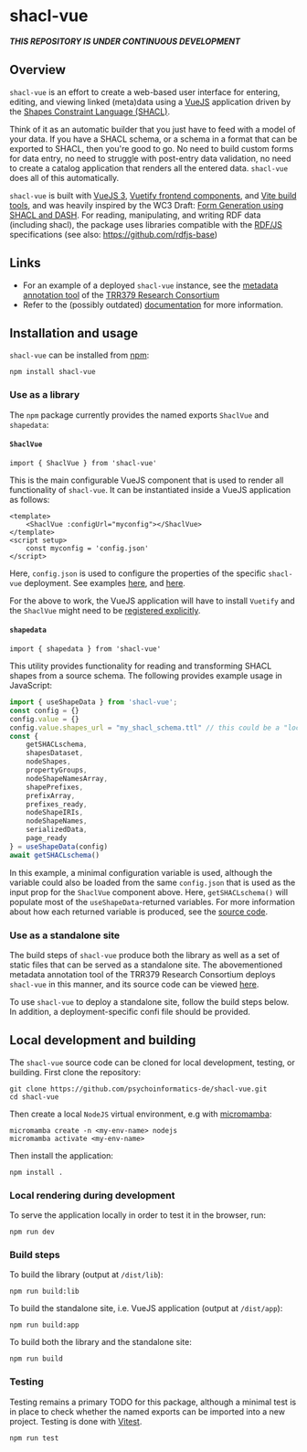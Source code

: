 # shacl-vue

***THIS REPOSITORY IS UNDER CONTINUOUS DEVELOPMENT***


## Overview

`shacl-vue` is an effort to create a web-based user interface for entering, editing, and viewing linked (meta)data using a [VueJS](https://vuejs.org/) application driven by the [Shapes Constraint Language (SHACL)](https://www.w3.org/TR/shacl/).

Think of it as an automatic builder that you just have to feed with a model of your data. If you have a SHACL schema, or a schema in a format that can be exported to SHACL, then you're good to go. No need to build custom forms for data entry, no need to struggle with post-entry data validation, no need to create a catalog application that renders all the entered data. `shacl-vue` does all of this automatically.

`shacl-vue` is built with [VueJS 3](https://vuejs.org/), [Vuetify frontend components](https://vuetifyjs.com/en/), and [Vite build tools](https://vitejs.dev/), and was heavily inspired by the WC3 Draft: [Form Generation using SHACL and DASH](https://datashapes.org/forms.html). For reading, manipulating, and writing RDF data (including shacl), the package uses libraries compatible with the [RDF/JS](https://rdf.js.org/) specifications (see also: https://github.com/rdfjs-base)


## Links

- For an example of a deployed `shacl-vue` instance, see the [metadata annotation tool](https://annotate.trr379.de/s/demo/) of the [TRR379 Research Consortium](https://www.trr379.de/)
- Refer to the (possibly outdated) [documentation](https://psychoinformatics-de.github.io/shacl-vue/docs/) for more information.

## Installation and usage

`shacl-vue` can be installed from [npm](https://www.npmjs.com/package/shacl-vue):

```
npm install shacl-vue
```

### Use as a library

The `npm` package currently provides the named exports `ShaclVue` and `shapedata`:

#### `ShaclVue`

```
import { ShaclVue } from 'shacl-vue'
```

This is the main configurable VueJS component that is used to render all functionality of `shacl-vue`. It can be instantiated inside a VueJS application as follows:

```vue
<template>
    <ShaclVue :configUrl="myconfig"></ShaclVue>
</template>
<script setup>
    const myconfig = 'config.json'
</script>
```

Here, `config.json` is used to configure the properties of the specific `shacl-vue` deployment. See examples [here](https://github.com/psychoinformatics-de/shacl-vue/blob/main/public/config.json), and [here](https://hub.datalad.org/datalink/annotate-trr379-demo/src/branch/main/config.json).

For the above to work, the VueJS application will have to install `Vuetify` and the `ShaclVue` might need to be [registered explicitly](https://vuejs.org/guide/components/registration).

#### `shapedata`

```
import { shapedata } from 'shacl-vue'
```

This utility provides functionality for reading and transforming SHACL shapes from a source schema. The following provides example usage in JavaScript:

```javascript
import { useShapeData } from 'shacl-vue';
const config = {}
config.value = {}
config.value.shapes_url = "my_shacl_schema.ttl" // this could be a "local" or remote URL that the server allows to be fetched
const {
    getSHACLschema,
    shapesDataset,
    nodeShapes,
    propertyGroups,
    nodeShapeNamesArray,
    shapePrefixes,
    prefixArray,
    prefixes_ready,
    nodeShapeIRIs,
    nodeShapeNames,
    serializedData,
    page_ready
} = useShapeData(config)
await getSHACLschema()
```

In this example, a minimal configuration variable is used, although the variable could also be loaded from the same `config.json` that is used as the input prop for the `ShaclVue` component above. Here, `getSHACLschema()` will populate most of the `useShapeData`-returned variables. For more information about how each returned variable is produced, see the [source code](https://github.com/psychoinformatics-de/shacl-vue/blob/main/src/composables/shapedata.js).

### Use as a standalone site

The build steps of `shacl-vue` produce both the library as well as a set of static files that can be served as a standalone site. The abovementioned metadata annotation tool of the TRR379 Research Consortium deploys `shacl-vue` in this manner, and its source code can be viewed [here](https://hub.datalad.org/datalink/annotate-trr379-demo).

To use `shacl-vue` to deploy a standalone site, follow the build steps below. In addition, a deployment-specific confi file should be provided.

## Local development and building

The `shacl-vue` source code can be cloned for local development, testing, or building. First clone the repository:

```
git clone https://github.com/psychoinformatics-de/shacl-vue.git
cd shacl-vue
```

Then create a local `NodeJS` virtual environment, e.g with [micromamba](https://mamba.readthedocs.io/en/latest/user_guide/micromamba.html):

```
micromamba create -n <my-env-name> nodejs
micromamba activate <my-env-name>
```

Then install the application:

```
npm install .
```

### Local rendering during development

To serve the application locally in order to test it in the browser, run:

```
npm run dev
```

### Build steps

To build the library (output at `/dist/lib`):

```
npm run build:lib
```

To build the standalone site, i.e. VueJS application (output at `/dist/app`):

```
npm run build:app
```

To build both the library and the standalone site:

```
npm run build
```

### Testing

Testing remains a primary TODO for this package, although a minimal test is in place to check whether the named exports can be imported into a new project. Testing is done with [Vitest](https://vitest.dev/).

```
npm run test
```